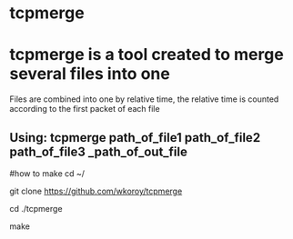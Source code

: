 # tcpmerge

# tcpmerge is a tool created to merge several files into one
Files are combined into one by relative time, the relative time is counted according to the first packet of each file
 ## Using: tcpmerge path_of_file1 path_of_file2 path_of_file3 _path_of_out_file
 
 
 #how to make
 cd ~/
 
 git clone https://github.com/wkoroy/tcpmerge
 
 cd ./tcpmerge
 
 make
 
 
